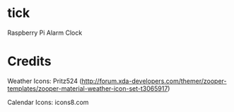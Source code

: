 # tick
Raspberry Pi Alarm Clock

# Credits
Weather Icons: Pritz524 (http://forum.xda-developers.com/themer/zooper-templates/zooper-material-weather-icon-set-t3065917)

Calendar Icons: icons8.com
